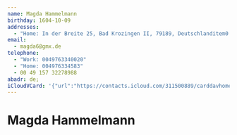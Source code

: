 ```yaml
---
name: Magda Hammelmann
birthday: 1604-10-09
addresses:
  - "Home: In der Breite 25, Bad Krozingen II, 79189, Deutschlanditem0.X"
email:
  - magda6@gmx.de
telephone:
  - "Work: 0049763340020"
  - "Home: 004976334583"
  - 00 49 157 32278988
abadr: de;
iCloudVCard: '{"url":"https://contacts.icloud.com/311500889/carddavhome/card/NDQ0Ny0wN0UxMDYxNC0wMzFBLTEzMzYtRkYwRC0wMDc2Rg==.vcf","etag":"\"kmfhcqjl\"","data":"BEGIN:VCARD\r\nVERSION:3.0\r\nFN:\r\nN:Hammelmann;Magda;;;\r\nUID:4447-07E10614-031A-1336-FF0D-0076F\r\nBDAY;VALUE=date:1604-10-09\r\nADR;TYPE=HOME:;;In der Breite 25;Bad Krozingen II;;79189;Deutschlanditem0.X\r\n ;\r\nPRODID:-//Apple Inc.//Apple WebDAV Outlook Store 4.8.26//ENX-APPLE-OL-MAPPI\r\n NG-INFO:1\r\nREV:2025-04-03T22:14:08Z\r\nORG:;\r\nEMAIL:magda6@gmx.de\r\nTEL;TYPE=WORK:0049763340020\r\nTEL;TYPE=HOME:004976334583\r\nTEL;TYPE=CELL:00 49 157 32278988\r\n-ABADR:de;\r\n-ABADR:de;\r\nitem0.X-ABADR:de\r\nEND:VCARD"}'
---
```

# Magda Hammelmann